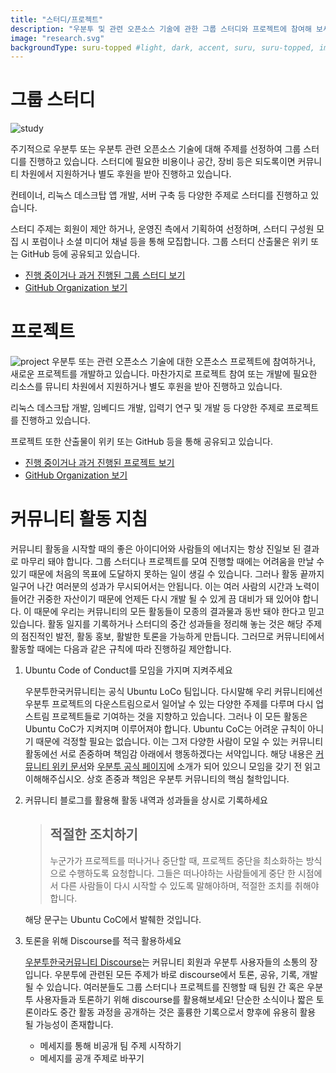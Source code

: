 ```yaml
---
title: "스터디/프로젝트"
description: "우분투 및 관련 오픈소스 기술에 관한 그룹 스터디와 프로젝트에 참여해 보세요."
image: "research.svg"
backgroundType: suru-topped #light, dark, accent, suru, suru-topped, image
---
```

# 그룹 스터디
![study](study.png)

주기적으로 우분투 또는 우분투 관련 오픈소스 기술에 대해 주제를 선정하여 그룹 스터디를 진행하고 있습니다. 
스터디에 필요한 비용이나 공간, 장비 등은 되도록이면 커뮤니티 차원에서 지원하거나 별도 후원을 받아 진행하고 있습니다.

컨테이너, 리눅스 데스크탑 앱 개발, 서버 구축 등 다양한 주제로 스터디를 진행하고 있습니다.

스터디 주제는 회원이 제안 하거나, 운영진 측에서 기획하여 선정하며, 스터디 구성원 모집 시 포럼이나 소셜 미디어 채널 등을 통해 모집합니다.
그룹 스터디 산출물은 위키 또는 GitHub 등에 공유되고 있습니다.

- [진행 중이거나 과거 진행된 그룹 스터디 보기](https://wiki.ubuntu-kr.org/index.php/%EC%9A%B0%EB%B6%84%ED%88%AC_%ED%95%9C%EA%B5%AD_%EC%BB%A4%EB%AE%A4%EB%8B%88%ED%8B%B0_%EC%8A%A4%ED%84%B0%EB%94%94_%EB%AA%A9%EB%A1%9D)
- [GitHub Organization 보기](https://github.com/ubuntu-kr)
# 프로젝트
![project](project.png)
우분투 또는 관련 오픈소스 기술에 대한 오픈소스 프로젝트에 참여하거나, 새로운 프로젝트를 개발하고 있습니다.
마찬가지로 프로젝트 참여 또는 개발에 필요한 리소스를 뮤니티 차원에서 지원하거나 별도 후원을 받아 진행하고 있습니다.

리눅스 데스크탑 개발, 임베디드 개발, 입력기 연구 및 개발 등 다양한 주제로 프로젝트를 진행하고 있습니다.

프로젝트 또한 산출물이 위키 또는 GitHub 등을 통해 공유되고 있습니다.

- [진행 중이거나 과거 진행된 프로젝트 보기](https://wiki.ubuntu-kr.org/index.php/%EC%9A%B0%EB%B6%84%ED%88%AC_%ED%95%9C%EA%B5%AD_%EC%BB%A4%EB%AE%A4%EB%8B%88%ED%8B%B0_%ED%94%84%EB%A1%9C%EC%A0%9D%ED%8A%B8_%EB%AA%A9%EB%A1%9D)
- [GitHub Organization 보기](https://github.com/ubuntu-kr)

# 커뮤니티 활동 지침
커뮤니티 활동을 시작할 때의 좋은 아이디어와 사람들의 에너지는 항상 진일보 된 결과로 마무리 돼야 합니다.
그룹 스터디나 프로젝트를 모여 진행할 때에는 어려움을 만날 수 있기 때문에 처음의 목표에 도달하지 못하는 일이 생길 수 있습니다. 그러나 활동 끝까지 일구어 나간 여러분의 성과가 무시되어서는 안됩니다. 이는 여러 사람의 시간과 노력이 들어간 귀중한 자산이기 때문에 언제든 다시 개발 될 수 있게 끔 대비가 돼 있어야 합니다. 이 때문에 우리는 커뮤니티의 모든 활동들이 모종의 결과물과 동반 돼야 한다고 믿고 있습니다. 활동 일지를 기록하거나 스터디의 중간 성과들을 정리해 놓는 것은 해당 주제의 점진적인 발전, 활동 홍보, 활발한 토론을 가능하게 만듭니다.
그러므로 커뮤니티에서 활동할 때에는 다음과 같은 규칙에 따라 진행하길 제안합니다. 

1. Ubuntu Code of Conduct를 모임을 가지며 지켜주세요

    우분투한국커뮤니티는 공식 Ubuntu LoCo 팀입니다. 다시말해 우리 커뮤니티에선 우분투 프로젝트의 다운스트림으로서 일어날 수 있는 다양한 주제를 다루며 다시 업스트림 프로젝트들로 기여하는 것을 지향하고 있습니다.
    그러나 이 모든 활동은 Ubuntu CoC가 지켜지며 이루어져야 합니다. Ubuntu CoC는 어려운 규칙이 아니기 때문에 걱정할 필요는 없습니다. 이는 그저 다양한 사람이 모일 수 있는 커뮤니티 활동에선 서로 존중하며 책임감 아래에서 행동하겠다는 서약입니다. 해당 내용은 [커뮤니티 위키 문서](https://wiki.ubuntu-kr.org/index.php/Ubuntu-code-of-conduct)와 [우분투 공식 페이지](https://ubuntu.com/community/ethos/code-of-conduct)에 소개가 되어 있으니 모임을 갖기 전 읽고 이해해주십시오. 상호 존중과 책임은 우분투 커뮤니티의 핵심 철학입니다.


2. 커뮤니티 블로그를 활용해 활동 내역과 성과들을 상시로 기록하세요

    > 적절한 조치하기
    > ---------------------------
    > 누군가가 프로젝트를 떠나거나 중단할 때, 프로젝트 중단을 최소화하는 방식으로 수행하도록 요청합니다.
    > 그들은 떠나야하는 사람들에게 중단 한 시점에서 다른 사람들이 다시 시작할 수 있도록 말해야하며, 적절한 조치를 취해야합니다.

    해당 문구는 Ubuntu CoC에서 발췌한 것입니다.



3. 토론을 위해 Discourse를 적극 활용하세요

    [우분투한국커뮤니티 Discourse](https://discourse.ubuntu-kr.org/)는 커뮤니티 회원과 우분투 사용자들의 소통의 장입니다. 우분투에 관련된 모든 주제가 바로 discourse에서 토론, 공유, 기록, 개발 될 수 있습니다. 여러분들도 그룹 스터디나 프로젝트를 진행할 때 팀원 간 혹은 우분투 사용자들과 토론하기 위해 discourse를 활용해보세요! 단순한 소식이나 짧은 토론이라도 중간 활동 과정을 공개하는 것은 훌륭한 기록으로서 향후에 유용히 활용 될 가능성이 존재합니다.

    * 메세지를 통해 비공개 팀 주제 시작하기
    * 메세지를 공개 주제로 바꾸기